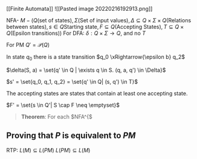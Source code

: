[[Finite Automata]]
![[Pasted image 20220216192913.png]]

NFA- $M- (Q (\text{set of states}), \Sigma (\text{Set of input values}), \Delta \subseteq Q \times \Sigma \times Q(\text{Relations between states}), s \in Q \text{Starting state}, F \subseteq Q (\text{Accepting States}), T \subseteq Q \times Q(\text{Epsilon transitions}))$
For DFA: $\delta: Q \times \Sigma \rightarrow Q$, and no $T$

For PM $Q' = \mathcal{P}(Q)$

In state $q_0$ there is a state transition $q_0 \xRightarrow{\epsilon b} q_2$

$\delta(S, a) = \set{q' \in Q | \exists q \in S. (q, a, q') \in \Delta}$

$s' = \set{q_0, q_1, q_2} = \set{q' \in Q| (s, q') \in T}$

The accepting states are states that contain at least one accepting state.

$F' = \set{s \in Q'| S \cap F \neq \emptyset}$

> **Theorem**: For each $NFA^{$

## Proving that $P$ is equivalent to $PM$
RTP:
$L(M) \subseteq L(PM)$
$L(PM) \subseteq L(M)$

